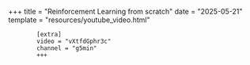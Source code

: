 +++
            title = "Reinforcement Learning from scratch"
            date = "2025-05-21"
            template = "resources/youtube_video.html"

            [extra]
            video = "vXtfdGphr3c"
            channel = "g5min"
            +++
            
